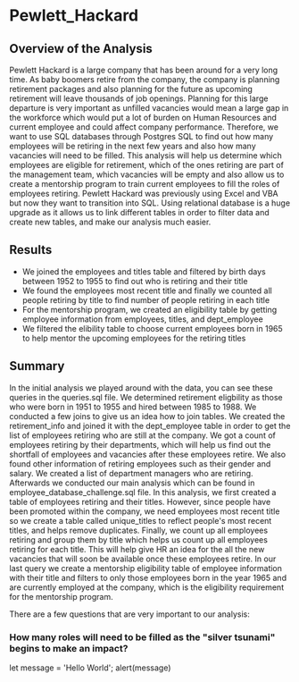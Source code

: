# Pewlett_Hackard

## Overview of the Analysis
Pewlett Hackard is a large company that has been around for a very long time. As baby boomers retire from the company, the company is planning retirement packages and also planning for the future as upcoming retirement will leave thousands of job openings. Planning for this large departure is very important as unfilled vacancies would mean a large gap in the workforce which would put a lot of burden on Human Resources and current employee and could affect company performance. Therefore, we want to use SQL databases through Postgres SQL to find out how many employees will be retiring in the next few years and also how many vacancies will need to be filled. This analysis will help us determine which employees are eligible for retirement, which of the ones retiring are part of the management team, which vacancies will be empty and also allow us to create a mentorship program to train current employees to fill the roles of employees retiring. Pewlett Hackard was previously using Excel and VBA but now they want to transition into SQL. Using relational database is a huge upgrade as it allows us to link different tables in order to filter data and create new tables, and make our analysis much easier. 

## Results 
* We joined the employees and titles table and filtered by birth days between 1952 to 1955 to find out who is retiring and their title
* We found the employees most recent title and finally we counted all people retiring by title to find number of people retiring in each title
* For the mentorship program, we created an eligibility table by getting employee information from employees, titles, and dept_employee 
* We filtered the elibility table to choose current employees born in 1965 to help mentor the upcoming employees for the retiring titles

## Summary 
In the initial analysis we played around with the data, you can see these queries in the queries.sql file. We determined retirement eligbility as those who were born in 1951 to 1955 and hired between 1985 to 1988. We conducted a few joins to give us an idea how to join tables. We created the retirement_info and joined it with the dept_employee table in order to get the list of employees retiring who are still at the company. We got a count of employees retiring by their departments, which will help us find out the shortfall of employees and vacancies after these employees retire. We also found other information of retiring employees such as their gender and salary. We created a list of department managers who are retiring. Afterwards we conducted our main analysis which can be found in employee_database_challenge.sql file. In this analysis, we first created a table of employees retiring and their titles. However, since people have been promoted within the company, we need employees most recent title so we create a table called unique_titles to reflect people's most recent titles, and helps remove duplicates. Finally, we count up all employees retiring and group them by title which helps us count up all employees retiring for each title. This will help give HR an idea for the all the new vacancies that will soon be available once these employees retire. In our last query we create a mentorship eligibility table of employee information with their title and filters to only those employees born in the year 1965 and are currently employed at the company, which is the eligibility requirement for the mentorship program.

There are a few questions that are very important to our analysis:

### How many roles will need to be filled as the "silver tsunami" begins to make an impact?

let message = 'Hello World';
alert(message) 


